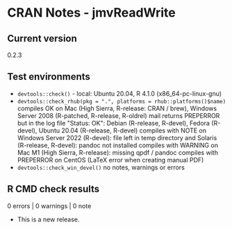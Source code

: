 # CRAN Notes - jmvReadWrite

## Current version
0.2.3

## Test environments
* ``devtools::check()`` - local: Ubuntu 20.04, R 4.1.0 (x86_64-pc-linux-gnu)
* ``devtools::check_rhub(pkg = ".", platforms = rhub::platforms()$name)``
  compiles OK on Mac (High Sierra, R-release: CRAN / brew), Windows Server 2008 (R-patched, R-release, R-oldrel)
  mail returns PREPERROR but in the log file "Status: OK": Debian (R-release, R-devel), Fedora (R-devel), Ubuntu 20.04 (R-release, R-devel)
  compiles with NOTE on Windows Server 2022 (R-devel): file left in temp directory and Solaris (R-release, R-devel): pandoc not installed
  compiles with WARNING on Mac M1 (High Sierra, R-release): missing qpdf / pandoc
  compiles with PREPERROR on CentOS (LaTeX error when creating manual PDF)
* ``devtools::check_win_devel()``
  no notes, warnings or errors

## R CMD check results

0 errors | 0 warnings | 0 note

* This is a new release.

